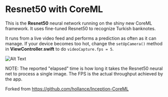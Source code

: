 # Resnet50 with CoreML

This is the **Resnet50** neural network running on the shiny new CoreML framework. It uses fine-tuned Resnet50 to recognize Turkish banknotes.

It runs from a live video feed and performs a prediction as often as it can manage. If your device becomes too hot, change the `setUpCamera()` method in **ViewController.swift** to do `videoCapture.fps = 5`.

![Alt Text]()

NOTE: The reported "elapsed" time is how long it takes the Resnet50 neural net to process a single image. The FPS is the actual throughput achieved by the app.

Forked from https://github.com/hollance/Inception-CoreML

